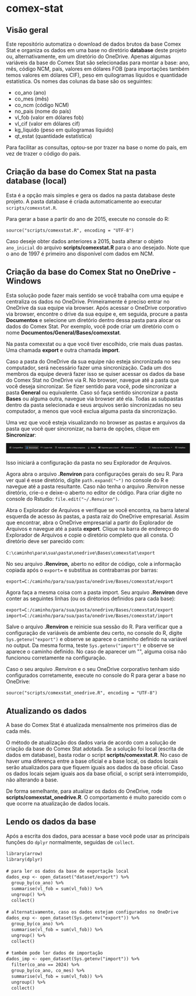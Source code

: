 # comex-stat

## Visão geral

Este repositório automatiza o download de dados brutos da base Comex Stat e organiza os dados em uma base no diretório **database** deste projeto ou, alternativamente, em um diretório do OneDrive. Apenas algumas variáveis da base do Comex Stat são selecionadas para montar a base: ano, mês, código NCM, país, valores em dólares FOB (para importações também temos valores em dólares CIF), peso em quilogramas líquidos e quantidade estatística. Os nomes das colunas da base são os seguintes:

-   co_ano (ano)
-   co_mes (mês)
-   co_ncm (código NCM)
-   no_pais (nome do país)
-   vl_fob (valor em dólares fob)
-   vl_cif (valor em dólares cif)
-   kg_liquido (peso em quilogramas líquido)
-   qt_estat (quantidade estatística)

Para facilitar as consultas, optou-se por trazer na base o nome do país, em vez de trazer o código do país.

## Criação da base do Comex Stat na pasta database (local)

Esta é a opção mais simples e gera os dados na pasta database deste projeto. A pasta
database é criada automaticamente ao executar `scripts/comexstat.R`.

Para gerar a base a partir do ano de 2015, execute no console do R:

```         
source("scripts/comexstat.R", encoding = "UTF-8")
```

Caso deseje obter dados anteriores a 2015, basta alterar o objeto `ano_inicial` do arquivo **scripts/comexstat.R** para o ano desejado. Note
que o ano de 1997 é primeiro ano disponível com dados em NCM.

## Criação da base do Comex Stat no OneDrive - Windows

Esta solução pode fazer mais sentido se você trabalha com uma equipe e centraliza os dados no OneDrive. Primeiramente é preciso entrar no OneDrive da sua equipe via browser. Após acessar o OneDrive corporativo via browser, encontre o drive da sua equipe e, em seguida, procure a pasta **Documentos** e selecione um diretório dentro dessa pasta para alocar os dados do Comex Stat. Por exemplo, você pode criar um diretório com o nome **Documentos/General/Bases/comexstat**.

Na pasta comexstat ou a que você tiver escolhido, crie mais duas pastas. Uma chamada **export** e outra chamada **import**.

Caso a pasta do OneDrive da sua equipe não esteja sincronizada no seu computador, será necessário fazer uma sincronização. Cada um dos membros da equipe deverá fazer isso se quiser acessar os dados da base do Comex Stat no OneDrive via R. No browser, navegue até a pasta que você deseja sincronizar. Se fizer sentido para você, pode sincronizar a pasta **General** ou equivalente. Caso só faça sentido sincronizar a pasta **Bases** ou alguma outra, navegue via browser até ela. Todas as subpastas dentro da pasta selecionada e seus arquivos serão sincronizadas no seu computador, a menos que você exclua alguma pasta da sincronização.

Uma vez que você esteja visualizando no browser as pastas e arquivos da pasta que você quer sincronizar, na barra de opções, clique em **Sincronizar**:

![](img/barra_onedrive.jpg)

Isso iniciará a configuração da pasta no seu Explorador de Arquivos.

Agora abra o arquivo **.Renviron** para configurações gerais do seu R. Para ver qual é esse
diretório, digite `path.expand("~")` no console do R e navegue até a pasta resultante.
Caso não tenha o arquivo .Renviron nesse diretório, crie-o e deixe-o aberto no editor de código.
Para criar digite no console do Rstudio: `file.edit("~/.Renviron")`.

Abra o Explorador de Arquivos e verifique se você encontra, na barra lateral esquerda de acesso às pastas, a pasta raiz do OneDrive empresarial. Assim que encontrar, abra o OneDrive empresarial a partir do Explorador de Arquivos e navegue até a pasta **export**. Clique na barra de endereço do Explorador de Arquivos e copie o diretório completo que ali consta. O diretório deve ser parecido com:

`C:\caminho\para\sua\pasta\onedrive\Bases\comexstat\export`

No seu arquivo **.Renviron,** aberto no editor de código, cole a informação copiada após o `export=` e substitua as contrabarras por barras:

```         
export=C:/caminho/para/sua/pasta/onedrive/Bases/comexstat/export
```

Agora faça a mesma coisa com a pasta import. Seu arquivo **.Renviron** deve conter as seguintes linhas (ou os dirétorios definidos para cada base):

```         
export=C:/caminho/para/sua/pasta/onedrive/Bases/comexstat/export
import=C:/caminho/para/sua/pasta/onedrive/Bases/comexstat/import
```

Salve o arquivo **.Renviron** e reinicie sua sessão do R. Para verificar que a configuração de variáveis de ambiente deu certo, no console do R, digite `Sys.getenv("export")` e observe se aparece o caminho definido na variável no output. Da mesma forma, teste `Sys.getenv("import")` e observe se aparece o caminho definido. No caso de aparecer um "", alguma coisa não funcionou corretamente na configuração.

Caso o seu arquivo .Renviron e o seu OneDrive corporativo tenham sido configurados corretamente, execute no console do R para gerar a base no OneDrive:

```         
source("scripts/comexstat_onedrive.R", encoding = "UTF-8")
```

## Atualizando os dados

A base do Comex Stat é atualizada mensalmente nos primeiros dias de cada mês.

O método de atualização dos dados varia de acordo com a solução de criação da base do Comex Stat adotada. Se a solução foi local (escrita de dados em database),
basta rodar o script **scripts/comexstat.R**. No caso de haver uma diferença entre a base oficial e a base local,
os dados locais serão atualizados para que fiquem iguais aos dados da base oficial.
Caso os dados locais sejam iguais aos da base oficial, o script será interrompido, não alterando a base.

De forma semelhante, para atualizar os dados do OneDrive, rode **scripts/comexstat_onedrive.R**. O comportamento
é muito parecido com o que ocorre na atualização de dados locais.

## Lendo os dados da base

Após a escrita dos dados, para acessar a base você pode usar as principais funções do `dplyr` normalmente,
seguidas de `collect`.

```
library(arrow)
library(dplyr)

# para ler os dados da base de exportação local
dados_exp <- open_dataset("dataset/export") %>% 
  group_by(co_ano) %>% 
  summarise(vl_fob = sum(vl_fob)) %>% 
  ungroup() %>% 
  collect()
  
# alternativamente, caso os dados estejam configurados no OneDrive
dados_exp <- open_dataset(Sys.getenv("export")) %>% 
  group_by(co_ano) %>% 
  summarise(vl_fob = sum(vl_fob)) %>% 
  ungroup() %>% 
  collect()
  
# também pode ler dados de importação
dados_imp <- open_dataset(Sys.getenv("import")) %>% 
  filter(co_ano == 2024) %>%
  group_by(co_ano, co_mes) %>% 
  summarise(vl_fob = sum(vl_fob)) %>% 
  ungroup() %>% 
  collect()
  
```